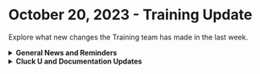 # October 20, 2023 - Training Update

Explore what new changes the Training team has made in the last week.

<details>

<summary><strong>General News and Reminders</strong></summary>

* Join us for our regularly scheduled Training:
  * Mondays: Rewst 101 @ 12pm EST + Rewst 104 @ 1:15pm EST
  * Tuesdays: Rewst 102 @ 12pm EST + Rewst 105 @ 1:15pm EST
  * Wednesdays: Rewst 103 @ 12pm EST + Rewst 106 @ 1:15pm EST
  * Thursdays: Cluck U Office Hours @ 11am EST
* Join us in our new [Cluck-U Discord channel](https://discord.com/channels/936789089703845988/1121465945295167588) if you have any questions, comments, or concerns!

</details>

<details>

<summary><strong>Cluck U and Documentation Updates</strong></summary>

**Cluck University**

* Shout out to everyone who joined our beta pilot for the 201 session! We got some incredible feedback!

**Documentation**

* [october-13th-2023-mail-tracking-error-handling-and-onsite-requests.md](../../roc-open-mics/2023-roc-open-mics/october-13th-2023-mail-tracking-error-handling-and-onsite-requests.md "mention") added
* [godaddy-integration-setup.md](../../../documentation/integrations/individual-integration-documentation/dns/godaddy/godaddy-integration-setup.md "mention")and Actions & Endpoints added
* [synnex-integration-setup.md](../../../documentation/integrations/individual-integration-documentation/licensing/synnex/synnex-integration-setup.md "mention")and Actions & Endpoints added
* [crowdstrike-integration-setup.md](../../../documentation/integrations/individual-integration-documentation/security/crowdstrike/crowdstrike-integration-setup.md "mention")and Actions & Endpoints added
* [liongard-integration-setup.md](../../../documentation/integrations/individual-integration-documentation/security/liongard/liongard-integration-setup.md "mention")and Actions & Endpoints added
* **Updates and Fixes:**&#x20;
  * Added Powershell Script to [ninjaone-integration-setup.md](../../../documentation/integrations/individual-integration-documentation/rmm/ninjaone/ninjaone-integration-setup.md "mention")
  * Updated [organization-variables.md](../../../documentation/user-management/organization-variables.md "mention")
  * Updated [microsoft-csp-integration-setup.md](../../../documentation/integrations/individual-integration-documentation/cloud/microsoft-cloud-integration-bundle/microsoft-csp/microsoft-csp-integration-setup.md "mention")
  * Added Steps to the [halo-integration-setup.md](../../../documentation/integrations/psa/halopsa/halo-integration-setup.md "mention")

</details>
